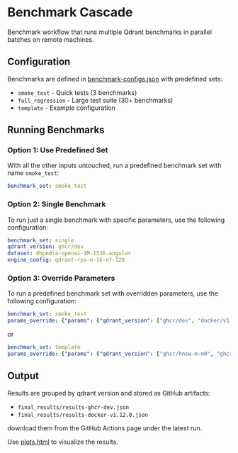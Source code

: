 # Benchmark Cascade

Benchmark workflow that runs multiple Qdrant benchmarks in parallel batches on remote machines.

## Configuration

Benchmarks are defined in [benchmark-configs.json](benchmark-configs.json) with predefined sets:
- `smoke_test` - Quick tests (3 benchmarks)
- `full_regression` - Large test suite (30+ benchmarks)  
- `template` - Example configuration

## Running Benchmarks

### Option 1: Use Predefined Set
With all the other inputs untouched, run a predefined benchmark set with name `smoke_test`:
```yaml
benchmark_set: smoke_test
```

### Option 2: Single Benchmark
To run just a single benchmark with specific parameters, use the following configuration:
```yaml
benchmark_set: single
qdrant_version: ghcr/dev
dataset: dbpedia-openai-1M-1536-angular
engine_config: qdrant-rps-m-16-ef-128
```

### Option 3: Override Parameters
To run a predefined benchmark set with overridden parameters, use the following configuration:
```yaml
benchmark_set: smoke_test
params_override: {"params": {"qdrant_version": ["ghcr/dev", "docker/v1.12.0"], "dataset": ["glove-100-angular"]}}
```
or
```yaml
benchmark_set: template
params_override: {"params": {"qdrant_version": ["ghcr/hnsw-m-m0", "ghcr/dev"], "dataset": ["dbpedia-openai-1M-1536-angular", "gist-960-euclidean", "glove-100-angular", "deep-image-96-angular"], "engine_config": ["qdrant-rps-m-16-ef-128", "qdrant-rps-m-32-ef-128", "qdrant-rps-m-32-ef-256", "qdrant-rps-m-32-ef-512", "qdrant-rps-m-64-ef-256", "qdrant-rps-m-64-ef-512"]}}
```

## Output

Results are grouped by qdrant version and stored as GitHub artifacts:
- `final_results/results-ghcr-dev.json`
- `final_results/results-docker-v1.12.0.json`

download them from the GitHub Actions page under the latest run.

Use [plots.html](../scripts/plots.html) to visualize the results.